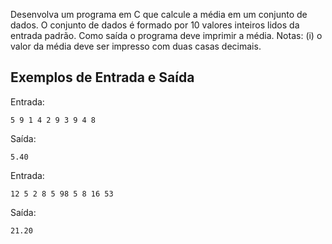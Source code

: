 Desenvolva um programa em C que calcule a média em um conjunto de dados. O conjunto de dados é formado por 10 valores inteiros lidos da entrada padrão. Como saída o programa deve imprimir a média. Notas: (i) o valor da média deve ser impresso com duas casas decimais.

## Exemplos de Entrada e Saída

Entrada:

```
5 9 1 4 2 9 3 9 4 8 
```

Saída:

```
5.40
```

Entrada:

```
12 5 2 8 5 98 5 8 16 53
```

Saída:

```
21.20
```

